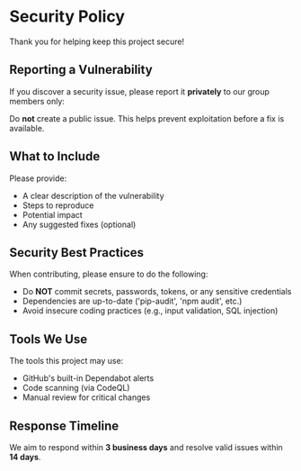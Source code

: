 # Security Policy

Thank you for helping keep this project secure!

## Reporting a Vulnerability

If you discover a security issue, please report it **privately** to our group members only:

Do **not** create a public issue. This helps prevent exploitation before a fix is available.

## What to Include

Please provide:
- A clear description of the vulnerability
- Steps to reproduce
- Potential impact
- Any suggested fixes (optional)

## Security Best Practices

When contributing, please ensure to do the following:
  - Do **NOT** commit secrets, passwords, tokens, or any sensitive credentials
  - Dependencies are up-to-date ('pip-audit', 'npm audit', etc.)
  - Avoid insecure coding practices (e.g., input validation, SQL injection)


## Tools We Use

The tools this project may use:
  - GitHub's built-in Dependabot alerts
  - Code scanning (via CodeQL)
  - Manual review for critical changes

## Response Timeline

We aim to respond within **3 business days** and resolve valid issues within **14 days**.



